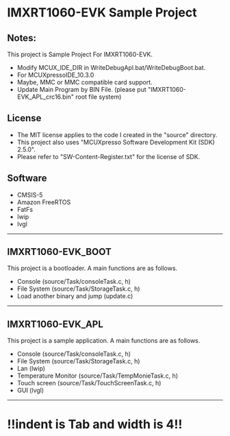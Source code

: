 # IMXRT1060-EVK Sample Project

 ## Notes:
 This project is Sample Project For IMXRT1060-EVK.
 * Modify MCUX_IDE_DIR in WriteDebugApl.bat/WriteDebugBoot.bat.
 * For MCUXpressoIDE_10.3.0
 * Maybe, MMC or MMC compatible card support.
 * Update Main Program by BIN File. (please put "IMXRT1060-EVK_APL_crc16.bin" root file system)
 
 ## License
 * The MIT license applies to the code I created in the "source" directory. 
 * This project also uses "MCUXpresso Software Development Kit (SDK) 2.5.0". 
 * Please refer to "SW-Content-Register.txt" for the license of SDK.
       
 ## Software
 * CMSIS-5
 * Amazon FreeRTOS
 * FatFs
 * lwip
 * lvgl

----
 ## IMXRT1060-EVK_BOOT
  This project is a bootloader. A main functions are as follows.
  * Console (source/Task/consoleTask.c, h)
  * File System (source/Task/StorageTask.c, h)
  * Load another binary and jump (update.c)

----
 ## IMXRT1060-EVK_APL
  This project is a sample application. A main functions are as follows.
  * Console (source/Task/consoleTask.c, h)
  * File System (source/Task/StorageTask.c, h)
  * Lan (lwip)
  * Temperature Monitor (source/Task/TempMonieTask.c, h)
  * Touch screen (source/Task/TouchScreenTask.c, h)
  * GUI (lvgl)

----
# !!indent is Tab and width is 4!!
 
